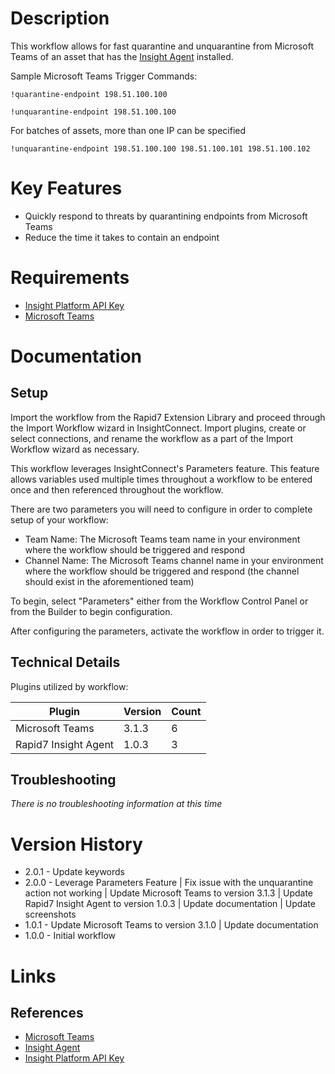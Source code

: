 # Description

This workflow allows for fast quarantine and unquarantine from Microsoft Teams of an asset that has the [Insight Agent](https://docs.rapid7.com/insight-agent/) installed. 

Sample Microsoft Teams Trigger Commands:

`!quarantine-endpoint 198.51.100.100`

`!unquarantine-endpoint 198.51.100.100`

For batches of assets, more than one IP can be specified

`!unquarantine-endpoint 198.51.100.100 198.51.100.101 198.51.100.102`

# Key Features

* Quickly respond to threats by quarantining endpoints from Microsoft Teams
* Reduce the time it takes to contain an endpoint

# Requirements

* [Insight Platform API Key](https://docs.rapid7.com/insight/managing-platform-api-keys/)
* [Microsoft Teams](https://docs.rapid7.com/insightconnect/microsoft-teams/)

# Documentation

## Setup

Import the workflow from the Rapid7 Extension Library and proceed through the Import Workflow wizard in InsightConnect. Import plugins, create or select connections, and rename the workflow as a part of the Import Workflow wizard as necessary.

This workflow leverages InsightConnect's Parameters feature. This feature allows variables used multiple times throughout a workflow to be entered once and then referenced throughout the workflow.

There are two parameters you will need to configure in order to complete setup of your workflow:

* Team Name: The Microsoft Teams team name in your environment where the workflow should be triggered and respond
* Channel Name: The Microsoft Teams channel name in your environment where the workflow should be triggered and respond (the channel should exist in the aforementioned team)

To begin, select "Parameters" either from the Workflow Control Panel or from the Builder to begin configuration.

After configuring the parameters, activate the workflow in order to trigger it.

## Technical Details

Plugins utilized by workflow:

|Plugin|Version|Count|
|----|----|--------|
|Microsoft Teams|3.1.3|6|
|Rapid7 Insight Agent|1.0.3|3|

## Troubleshooting

_There is no troubleshooting information at this time_

# Version History

* 2.0.1 - Update keywords
* 2.0.0 - Leverage Parameters Feature | Fix issue with the unquarantine action not working | Update Microsoft Teams to version 3.1.3 | Update Rapid7 Insight Agent to version 1.0.3 | Update documentation | Update screenshots
* 1.0.1 - Update Microsoft Teams to version 3.1.0 | Update documentation
* 1.0.0 - Initial workflow

# Links

## References

* [Microsoft Teams](https://docs.rapid7.com/insightconnect/microsoft-teams/)
* [Insight Agent](https://docs.rapid7.com/insight-agent/)
* [Insight Platform API Key](https://docs.rapid7.com/insight/managing-platform-api-keys/)
